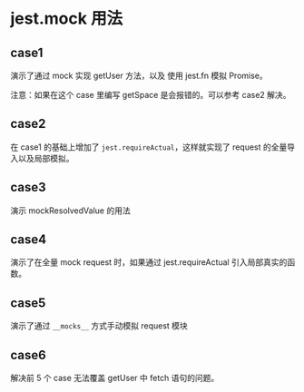 # jest.mock 用法

## case1

演示了通过 mock 实现 getUser 方法，以及 使用 jest.fn 模拟 Promise。

注意：如果在这个 case 里编写 getSpace 是会报错的。可以参考 case2 解决。

## case2

在 case1 的基础上增加了 `jest.requireActual`，这样就实现了 request 的全量导入以及局部模拟。

## case3

演示 mockResolvedValue 的用法

## case4

演示了在全量 mock request 时，如果通过 jest.requireActual 引入局部真实的函数。

## case5

演示了通过 `__mocks__` 方式手动模拟 request 模块

## case6

解决前 5 个 case 无法覆盖 getUser 中 fetch 语句的问题。
